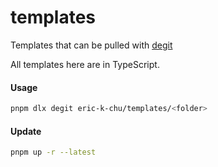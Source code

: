 # templates

Templates that can be pulled with [degit](https://github.com/Rich-Harris/degit)

All templates here are in TypeScript.

#### Usage

```bash
pnpm dlx degit eric-k-chu/templates/<folder>
```

#### Update

```bash
pnpm up -r --latest
```
